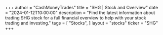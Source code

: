 +++
author = "CashMoneyTrades"
title = "SHG | Stock and Overview"
date = "2024-01-12T10:00:00"
description = "Find the latest information about trading SHG stock for a full financial overview to help with your stock trading and investing."
tags = [
"Stocks",
]
layout = "stocks"
ticker = "SHG"
+++
        


    
        